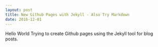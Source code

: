 ```yaml
---
layout: post
title: New Github Pages with Jekyll - Also Try Markdown
date: 2016-12-01
---
```


Hello World
Trying to create Github pages using the Jekyll tool for blog posts.
